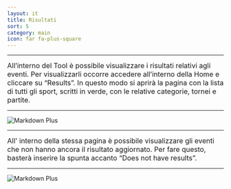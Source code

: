 ```yaml
---
layout: it
title: Risultati
sort: 5
category: main
icon: far fa-plus-square
---
```

<p class="message">
   
</p>

---

<font size="3">All’interno del Tool è possibile visualizzare i risultati relativi agli eventi. Per visualizzarli occorre accedere all’interno della Home e cliccare su “Results”. In questo modo si aprirà la pagina con la lista di tutti gli sport, scritti in verde, con le relative categorie, tornei e partite.</font> 

---
![Markdown Plus]({{site.baseurl}}/public/images/risultati/Oam-tool-results.png)

---

<font size="3">All' interno della stessa pagina è possibile visualizzare gli eventi che non hanno ancora il risultato aggiornato. Per fare questo, basterà inserire la spunta accanto “Does not have results”. </font> 

---

![Markdown Plus]({{site.baseurl}}/public/images/risultati/Oam-tool-not-results.png)
